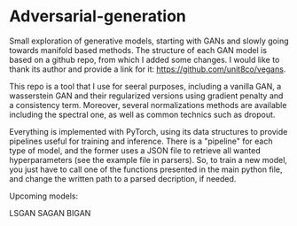 # Adversarial-generation

Small exploration of generative models, starting with GANs and slowly going towards manifold based methods.
The structure of each GAN model is based on a github repo, from which I added some changes. I would like to thank its author and provide a link for it: https://github.com/unit8co/vegans.

This repo is a tool that I use for seeral purposes, including a vanilla GAN, a wasserstein GAN and their regularized versions using gradient penalty and a consistency term. Moreover, several normalizations methods are available including the spectral one, as well as common technics such as dropout.  

Everything is implemented with PyTorch, using its data structures to provide pipelines useful for training and inference. There is a "pipeline" for each type of model, and the former uses a JSON file to retrieve all wanted hyperparameters (see the example file in parsers). So, to train a new model, you just have to call one of the functions presented in the main python file, and change the written path to a parsed decription, if needed.

Upcoming models:

LSGAN
SAGAN
BIGAN

